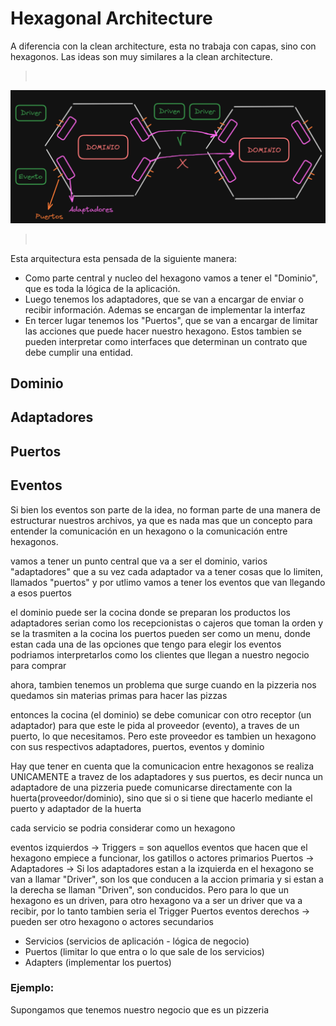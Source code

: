 # Hexagonal Architecture

A diferencia con la clean architecture, esta no trabaja con capas, sino con hexagonos. Las ideas son muy similares a la clean architecture.
> <br>
![Grafico Hexagonal Architecture](./Hexagonal-Architecture.png)
> <br>

Esta arquitectura esta pensada de la siguiente manera:

* Como parte central y nucleo del hexagono vamos a tener el "Dominio", que es toda la lógica de la aplicación.
* Luego tenemos los adaptadores, que se van a encargar de enviar o recibir información. Ademas se encargan de implementar la interfaz 
* En tercer lugar tenemos los "Puertos", que se van a encargar de limitar las acciones que puede hacer nuestro hexagono. Estos tambien se pueden interpretar como interfaces que determinan un contrato que debe cumplir una entidad.



## Dominio








## Adaptadores






## Puertos







## Eventos

Si bien los eventos son parte de la idea, no forman parte de una manera de estructurar nuestros archivos, ya que es nada mas que un concepto para entender la comunicación en un hexagono o la comunicación entre hexagonos.





vamos a tener un punto central que va a ser el dominio, varios "adaptadores" que a su vez cada adaptador va a tener cosas que lo limiten, llamados "puertos" y por utlimo vamos a tener los eventos que van llegando a esos puertos

el dominio puede ser la cocina donde se preparan los productos
los adaptadores serian como los recepcionistas o cajeros que toman la orden y se la trasmiten a la cocina
los puertos pueden ser como un menu, donde estan cada una de las opciones que tengo para elegir
los eventos podriamos interpretarlos como los clientes que llegan a nuestro negocio para comprar

ahora, tambien tenemos un problema que surge cuando en la pizzeria nos quedamos sin materias primas para hacer las pizzas

entonces la cocina (el dominio) se debe comunicar con otro receptor (un adaptador) para que este le pida al proveedor (evento), a traves de un puerto, lo que necesitamos. Pero este proveedor es tambien un hexagono con sus respectivos adaptadores, puertos, eventos y dominio

Hay que tener en cuenta que la comunicacion entre hexagonos se realiza UNICAMENTE a travez de los adaptadores y sus puertos, es decir nunca un adaptadore de una pizzeria puede comunicarse directamente con la huerta(proveedor/dominio), sino que si o si tiene que hacerlo mediante el puerto y adaptador de la huerta

cada servicio se podria considerar como un hexagono

eventos izquierdos -> Triggers = son aquellos eventos que hacen que el hexagono empiece a funcionar, los gatillos o actores primarios
Puertos -> 
Adaptadores -> Si los adaptadores estan a la izquierda en el hexagono se van a llamar "Driver", son los que conducen a la accion primaria y si estan a la derecha se llaman "Driven", son conducidos. Pero para lo que un hexagono es un driven, para otro hexagono va a ser un driver que va a recibir, por lo tanto tambien seria el Trigger
Puertos
eventos derechos -> pueden ser otro hexagono o actores secundarios

* Servicios (servicios de aplicación - lógica de negocio)
* Puertos (limitar lo que entra o lo que sale de los servicios)
* Adapters (implementar los puertos)

### Ejemplo:

Supongamos que tenemos nuestro negocio que es un pizzeria
